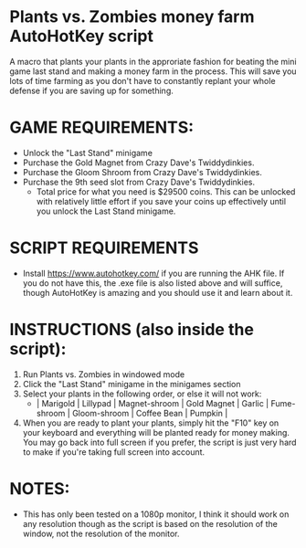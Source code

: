 # Plants vs. Zombies money farm AutoHotKey script
A macro that plants your plants in the approriate fashion for beating the mini game last stand and making a money farm in the process. This will save you lots of time farming as you don't have to constantly replant your whole defense if you are saving up for something.

# GAME REQUIREMENTS:
- Unlock the "Last Stand" minigame
- Purchase the Gold Magnet from Crazy Dave's Twiddydinkies.
- Purchase the Gloom Shroom from Crazy Dave's Twiddydinkies.
- Purchase the 9th seed slot from Crazy Dave's Twiddydinkies.
  - Total price for what you need is $29500 coins. This can be unlocked with relatively little effort if you save your coins up effectively until you unlock the Last Stand             minigame.


# SCRIPT REQUIREMENTS
- Install https://www.autohotkey.com/ if you are running the AHK file. If you do not have this, the .exe file is also listed above and will suffice, though AutoHotKey is amazing     and you should use it and learn about it.

# INSTRUCTIONS (also inside the script):
1. Run Plants vs. Zombies in windowed mode
2. Click the "Last Stand" minigame in the minigames section
3. Select your plants in the following order, or else it will not work:
   - | Marigold | Lillypad | Magnet-shroom | Gold Magnet | Garlic | Fume-shroom | Gloom-shroom | Coffee Bean | Pumpkin |
4. When you are ready to plant your plants, simply hit the "F10" key on your keyboard and everything will be planted ready for money making. You may go back into full screen if you prefer, the script is just very hard to make if you're taking full screen into account.

# NOTES:
- This has only been tested on a 1080p monitor, I think it should work on any resolution though as the script is based on the resolution of the window, not the resolution of the     monitor.
